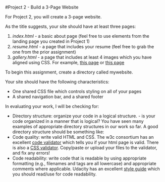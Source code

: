 #Project 2 - Build a 3-Page Website

For Project 2, you will create a 3-page website.

As the title suggests, your site should have at least three pages:

1. *index.html* - a basic about page (feel free to use elements from the landing page you created in Project 1)
2. *resume.html*  - a page that includes your resume (feel free to grab the one from the prior assignment) 
3. *gallery.html* - a page that includes at least 4 images which you have aligned using CSS. For example, [this page](http://www.smashingmagazine.com/images/xhtml-css-templates/decentgallery.jpg) or [this page](http://www.smashingmagazine.com/images/gal/minishowcase.jpg)


To begin this assignment, create a directory called mywebsite.

Your site should have the following characteristics:

- One shared CSS file which controls styling on all of your pages
- A shared navigation bar, and a shared footer 

In evaluating your work, I will be checking for:

- Directory structure: organize your code in a logical structure.  - is your code organized in a manner that is logical? You have seen many examples of appropriate directory structures in our work so far.  A good directory structure should be something like:
- Code quality: write valid HTML and CSS. The w3c consortium has an excellent [code validator](http://validator.w3.org/#validate_by_input) which tells you if your html page is valid.  There is also a [CSS validator](http://jigsaw.w3.org/css-validator/). Copy/paste or upload your files to the validator, and fix any errors! 
- Code readability: write code that is readable by using appropriate formatting (e.g., filenames and tags are all lowercase) and appropriate comments where applicable. Udacity has an excellent [style guide](http://udacity.github.io/frontend-nanodegree-styleguide/) which you should read/use for code readability.
